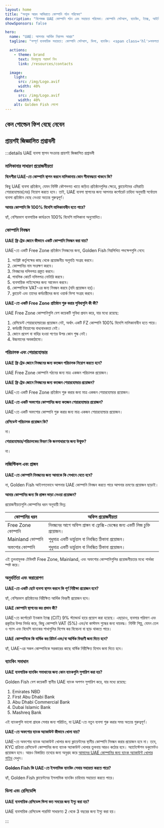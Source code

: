 ```yaml
---
layout: home
title: "সংযুক্ত আরব আমিরাতে কোম্পানি গঠন পরিষেবা"
description: "বিশেষজ্ঞ UAE কোম্পানি গঠন এবং সহায়তা পরিষেবা। কোম্পানি সেটআপ, ব্যাংকিং, ট্যাক্স, আইনি এবং ভিসা সমাধান। শুধুমাত্র অনুমোদনের পরে অর্থ প্রদান করুন।"
showSponsors: false

hero:
  name: "UAE: আপনার আর্থিক নিরাপদ আশ্রয়"
  tagline: "সম্পূর্ণ ব্যবসায়িক সহায়তা: কোম্পানি সেটআপ, ভিসা, ব্যাংকিং। <span class='hl'>সফলতা না হলে - কোন ফি নেই</span>।"

  actions:
    - theme: brand
      text: বিনামূল্যে পরামর্শ নিন
      link: /resources/contacts

  image:
    light:
      src: /img/Logo.avif
      width: 40%
    dark:
      src: /img/Logo.avif
      width: 40%
    alt: Golden Fish লোগো
---
```


<FeatureCards :features="[
  {
    title: 'কোম্পানি সেটআপ গাইড',
    details: '**free zone, offshore, mainland, branch** এ কোম্পানি সেটআপের সম্পূর্ণ গাইড।',
    items: [
      'Free Zone এবং Mainland এ 100% বিদেশি মালিকানা উপলব্ধ',
      'কম ট্যাক্স হার - মাত্র 9% কর্পোরেট ট্যাক্স',
      'কোন মুদ্রা নিয়ন্ত্রণ নেই - সহজ মূলধন প্রত্যাবাসন'
    ],
    linkText: 'আরও জানুন',
    link: '/uae-business/offer/company-registration/',
    icon: {
      light: '/img/iStock-2051326997.avif',
      dark: '/img/iStock-1448478309.jpg',
      alt: 'কোম্পানি সেটআপ গাইড'
    }
  },
  {
    title: 'ব্যাংক অ্যাকাউন্ট খোলা',
    details: 'UAE-এর বিশ্বস্ত ব্যাংকগুলির সাথে সহজে ব্যবসায়িক বা ব্যক্তিগত ব্যাংক অ্যাকাউন্ট খুলুন।',
    items: [
      'সরকারি অনুমোদনের জন্য সম্পূর্ণ PRO পরিষেবা',
      'সম্পূর্ণ ব্যাংকিং প্যাকেজ সেটআপ',
      '**96% সাফল্যের হার**',
    ],
    linkText: 'আরও জানুন',
    link: '/uae-business/offer/banking/',
    icon: {
      light: '/img/iStock-2153786564.avif',
      dark: '/img/iStock-2166793628.avif',
      alt: 'ব্যাংকিং পরিষেবা'
    }
  },
  {
    title: 'Golden Visa এবং বসবাস',
    details: 'সহজ আবেদন প্রক্রিয়ার মাধ্যমে দীর্ঘমেয়াদি বসবাসের জন্য UAE **Golden Visa** প্রাপ্ত করুন।',
    items: [
      '**প্রতি 6 মাসে UAE-তে প্রবেশের প্রয়োজন নেই**',
      'যোগ্যতার শর্তাবলী বজায় রেখে নবায়নের বিকল্পসহ 10 বছরের বৈধতা',
      '92% সাফল্যের হার',
    ],
    linkText: 'আরও জানুন',
    link: '/uae-business/offer/golden-visa/',
    icon: {
      light: '/img/iStock-1312241253.avif',
      dark: '/img/ILONMASKID.webp',
      alt: 'ভিসা পরিষেবা'
    }
  },
]" />

<FeatureCards :features="[
  {
    title: 'কমপ্লায়েন্স পরিষেবা',
    details: 'আমাদের বিশেষজ্ঞরা আপনাকে ESR রিপোর্ট এবং UBO ফাইলিং সহ জটিল UAE নিয়ন্ত্রক প্রয়োজনীয়তাগুলির মাধ্যমে গাইড করে।',
    items: [],
    linkText: 'আরও জানুন',
    link: '/uae-business/company-registration/Protect-Your-Business',
    icon: {
      light: '/img/iStock-1299393716.avif',
      dark: '/img/iStock-2149731304.avif',
      alt: 'কমপ্লায়েন্স পরিষেবা'
    }
  },
  {
    title: 'কর্পোরেট ট্যাক্স এবং VAT',
    details: 'Federal Tax Authority (FTA)-এর সাথে কর্পোরেট ট্যাক্স এবং VAT বাধ্যবাধকতা মেনে চলার নিশ্চয়তা দেয় বিশেষজ্ঞ পরামর্শ।',
    items: [],
    linkText: 'আরও জানুন',
    link: '/uae-business/company-registration/accounting-legal',
    icon: {
      light: '/img/iStock-1018285934.avif',
      dark: '/img/iStock-584576538.avif',
      alt: 'ট্যাক্স পরিষেবা'
    }
  },
  {
    title: 'আইনি পরিষেবা',
    details: 'আইনি দল M&A, কর্পোরেট পুনর্গঠন, অর্থায়ন এবং বিরোধ নিষ্পত্তি সম্পর্কিত UAE-এর আইন সম্পর্কে পরামর্শ দেয়।',
    items: [],
    linkText: 'আরও জানুন',
    link: '/uae-business/company-registration/Protect-Your-Business',
    icon: {
      light: '/img/iStock-650045508.avif',
      dark: '/img/iStock-1498627598.avif',
      alt: 'আইনি পরিষেবা'
    }
  },
  {
    title: 'অ্যাকাউন্টিং এবং পেরোল',
    details: 'আমাদের অ্যাকাউন্টেন্টরা আর্থিক বিষয়গুলি পরিচালনা করে, বুককিপিং, রিকনসিলিয়েশন, পেরোল এবং অডিট সাপোর্ট প্রদান করে, নিয়োগ খরচ সাশ্রয় করে।',
    items: [],
    linkText: 'আরও জানুন',
    link: '/resources/contacts',
    icon: {
      light: '/img/iStock-1022793868.avif',
      dark: '/img/iStock-1320130292.jpg',
      alt: 'অ্যাকাউন্টিং পরিষেবা'
    }
  },
]" />

## কেন গোল্ডেন ফিশ বেছে নেবেন

<BenefitsList :features="[
  {
    icon: '🏢',
    title: 'স্থানীয় UAE বিশেষজ্ঞতা',
    text: 'দুবাইয়ের নিবেদিত বিশেষজ্ঞরা প্রক্রিয়ার প্রতিটি ধাপে দক্ষ পথনির্দেশনা প্রদান করে।'
  },
  {
    icon: '📊',
    title: 'প্রমাণিত সাফল্যের হার',
    text: 'আমাদের প্রিমিয়াম প্রক্রিয়ার মাধ্যমে শতাধিক ভিসা, ব্যাংক অ্যাকাউন্ট এবং কোম্পানি নিবন্ধনের ক্ষেত্রে ৯০% এর বেশি অনুমোদনের হার।'
  },
  {
    icon: '💸',
    title: '**সাফল্য-ভিত্তিক ফি**',
    text: '[শুধুমাত্র অনুমোদনের পরে অর্থ প্রদান করুন](/uae-business/benefits/success-based-fees)। কোনো গোপন খরচ ছাড়াই সম্পূর্ণ স্বচ্ছতা।'
  },
]" />

## প্রায়শই জিজ্ঞাসিত প্রশ্নাবলী

:::details UAE ব্যবসা স্থাপন সংক্রান্ত প্রায়শই জিজ্ঞাসিত প্রশ্নাবলী

### মালিকানার সাধারণ প্রয়োজনীয়তা

**বিদেশীরা UAE-তে কোম্পানি স্থাপন করলে মালিকানায় কোন সীমাবদ্ধতা থাকবে কি?**

কিছু UAE ব্যবসা প্রতিষ্ঠান, যেমন নির্দিষ্ট কৌশলগত খাতে জড়িত প্রতিষ্ঠানগুলির ক্ষেত্রে, ক্লায়েন্টদের এমিরাতি শেয়ারহোল্ডার(দের) নিয়োগ করতে হবে। তাই, UAE ব্যবসা স্থাপনের জন্য আপনার কর্পোরেট চাহিদা অনুযায়ী সর্বোত্তম ব্যবসা প্রতিষ্ঠান বেছে নেওয়া অত্যন্ত গুরুত্বপূর্ণ।

**আমার কোম্পানি কি 100% বিদেশি মালিকানাধীন হতে পারে?**

হ্যাঁ, বেশিরভাগ ব্যবসায়িক কার্যক্রমে 100% বিদেশি মালিকানা অনুমোদিত।

### কোম্পানি নিবন্ধন

**UAE ফ্রি ট্রেড জোনে কীভাবে একটি কোম্পানি নিবন্ধন করা যায়?**

UAE-তে একটি Free Zone প্রতিষ্ঠান নিবন্ধনের জন্য, Golden Fish নিম্নলিখিত পদক্ষেপগুলি নেবে:

1. সংশ্লিষ্ট কর্তৃপক্ষের কাছ থেকে প্রয়োজনীয় অনুমতি সংগ্রহ করবে।
2. কোম্পানির নাম সংরক্ষণ করবে।
3. নিবন্ধনের দলিলপত্র প্রস্তুত করবে।
4. পাবলিক কোর্টে দলিলপত্র নোটারি করবে।
5. ব্যবসায়িক লাইসেন্সের জন্য আবেদন করবে।
6. কোম্পানিকে VAT-এর জন্য নিবন্ধন করবে (যদি প্রয়োজন হয়)।
7. ক্লায়েন্ট এবং তাদের কর্মচারীদের জন্য ওয়ার্ক ভিসা সংগ্রহ করবে।

**UAE-তে একটি Free Zone প্রতিষ্ঠান শুরু করার সুবিধাগুলি কী কী?**

UAE Free Zone কোম্পানিগুলি বেশ কয়েকটি সুবিধা প্রদান করে, যার মধ্যে রয়েছে:

1. রেসিডেন্ট শেয়ারহোল্ডারের প্রয়োজন নেই, অর্থাৎ একটি FZ কোম্পানি 100% বিদেশি মালিকানাধীন হতে পারে।
2. কর্মচারী নিয়োগের বাধ্যবাধকতা নেই।
3. জোনে প্রবেশ বা বাহির হওয়া পণ্যের উপর কোন শুল্ক নেই।
4. উচ্চমানের অবকাঠামো।

### পরিচালক এবং শেয়ারহোল্ডার

**UAE ফ্রি ট্রেড জোনে নিবন্ধনের জন্য কতজন পরিচালক নিয়োগ করতে হবে?**

UAE Free Zone কোম্পানি গঠনের জন্য মাত্র একজন পরিচালক প্রয়োজন।

**UAE ফ্রি ট্রেড জোনে নিবন্ধনের জন্য কতজন শেয়ারহোল্ডার প্রয়োজন?**

UAE-তে একটি Free Zone প্রতিষ্ঠান শুরু করার জন্য মাত্র একজন শেয়ারহোল্ডার প্রয়োজন।

**UAE-তে একটি অফশোর কোম্পানির জন্য কতজন শেয়ারহোল্ডার প্রয়োজন?**

UAE-তে একটি অফশোর কোম্পানি শুরু করার জন্য মাত্র একজন শেয়ারহোল্ডার প্রয়োজন।

**রেসিডেন্ট পরিচালক প্রয়োজন কি?**

না।

**শেয়ারহোল্ডার/পরিচালকের বিবরণ কি জনসাধারণের জন্য উন্মুক্ত?**

না।

### লজিস্টিকস এবং প্রাঙ্গন

**UAE-তে কোম্পানি নিবন্ধনের জন্য আমাকে কি সেখানে যেতে হবে?**

না, Golden Fish আইনগতভাবে আপনার UAE কোম্পানি নিবন্ধন করতে পারে আপনার ভ্রমণের প্রয়োজন ছাড়াই।

**আমার কোম্পানির জন্য কি প্রাঙ্গন ভাড়া নেওয়া প্রয়োজন?**

প্রয়োজনীয়তাগুলি কোম্পানির ধরন অনুযায়ী ভিন্ন:

| কোম্পানির ধরন    | অফিস প্রয়োজনীয়তা                                                                    |
| ----------------- | ------------------------------------------------------------------------------------ |
| Free Zone কোম্পানি | নিবন্ধনের আগে অফিস প্রাঙ্গন বা ফ্লেক্সি-ডেস্কের জন্য একটি লিজ চুক্তি প্রয়োজন।      |
| Mainland কোম্পানি  | শুধুমাত্র একটি ভার্চুয়াল বা নিবন্ধিত ঠিকানা প্রয়োজন।                               |
| অফশোর কোম্পানি    | শুধুমাত্র একটি ভার্চুয়াল বা নিবন্ধিত ঠিকানা প্রয়োজন।                               |

এই তুলনামূলক টেবিলটি Free Zone, Mainland, এবং অফশোর কোম্পানিগুলির প্রয়োজনীয়তার মধ্যে পার্থক্য স্পষ্ট করে।

### অনুবর্তিতা এবং করারোপণ

**UAE-তে একটি ছোট ব্যবসা স্থাপন করলে কি পূর্ণ নিরীক্ষা প্রয়োজন হবে?**

হ্যাঁ, বেশিরভাগ প্রতিষ্ঠানের নিরীক্ষিত আর্থিক বিবরণী প্রয়োজন হবে।

**UAE কোম্পানি স্থাপনের কর প্রভাব কী?**

UAE-তে কর্পোরেট ইনকাম ট্যাক্স (CIT) 9% স্ট্যান্ডার্ড হারে প্রয়োগ করা হয়েছে। এছাড়াও, ব্যবসার পরিমাণ এবং প্রকৃতির উপর নির্ভর করে, কিছু কোম্পানি VAT (5%) এবং/বা কাস্টমস শুল্কের জন্য দায়বদ্ধ। নির্দিষ্ট শিল্প, যেমন তেল ও গ্যাস এবং বিদেশি ব্যাংকের শাখাগুলির বিশেষ কর বিবেচনা বা ছাড় থাকতে পারে।

**UAE কোম্পানিকে কি বার্ষিক কর রিটার্ন এবং/বা আর্থিক বিবরণী জমা দিতে হবে?**

হ্যাঁ, UAE-এর সকল কোম্পানিকে সরকারের কাছে বার্ষিক নিরীক্ষিত হিসাব জমা দিতে হবে।

### ব্যাংকিং সমাধান

**UAE ব্যবসায়িক ব্যাংকিং সমাধানের জন্য কোন ব্যাংকগুলি সুপারিশ করা হয়?**

Golden Fish বেশ কয়েকটি স্থানীয় UAE ব্যাংক অপশন সুপারিশ করে, যার মধ্যে রয়েছে:

1. Emirates NBD
2. First Abu Dhabi Bank
3. Abu Dhabi Commercial Bank
4. Dubai Islamic Bank
5. Mashreq Bank

এই ব্যাংকগুলি ভালো গ্রাহক সেবার জন্য পরিচিত, যা UAE-তে নতুন ব্যবসা শুরু করার সময় অত্যন্ত গুরুত্বপূর্ণ।

**UAE-তে অফশোর ব্যাংক অ্যাকাউন্ট কীভাবে খোলা যায়?**

UAE-তে অফশোর ব্যাংক অ্যাকাউন্ট খোলার জন্য ক্লায়েন্টদের স্থানীয় কোম্পানি নিবন্ধন করার প্রয়োজন হবে না। তবে, KYC প্রক্রিয়া রেসিডেন্ট কোম্পানির জন্য ব্যাংক অ্যাকাউন্ট খোলার তুলনায় আরও কঠোর হবে। অ্যাটেস্টেশন ডকুমেন্টও প্রয়োজন হবে। আরও বিস্তারিত তথ্যের জন্য অনুগ্রহ করে [আমাদের UAE কোম্পানির জন্য ব্যাংক অ্যাকাউন্ট খোলার গাইড](./uae-business/company-registration/banking) দেখুন।

**Golden Fish কি UAE-তে ইসলামিক ব্যাংকিং সেবায় সহায়তা করতে পারে?**

হ্যাঁ, Golden Fish ক্লায়েন্টদের ইসলামিক ব্যাংকিং চাহিদায় সহায়তা করতে পারে।

### ভিসা এবং রেসিডেন্সি

**UAE ব্যবসায়িক রেসিডেন্স ভিসা কত সময়ের জন্য ইস্যু করা হয়?**

UAE ব্যবসায়িক রেসিডেন্স পারমিট সাধারণত 2 থেকে 3 বছরের জন্য ইস্যু করা হয়।

:::